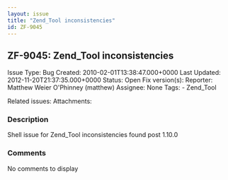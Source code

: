 ```yaml
---
layout: issue
title: "Zend_Tool inconsistencies"
id: ZF-9045
---
```


ZF-9045: Zend\_Tool inconsistencies
-----------------------------------

 Issue Type: Bug Created: 2010-02-01T13:38:47.000+0000 Last Updated: 2012-11-20T21:37:35.000+0000 Status: Open Fix version(s): 
 Reporter:  Matthew Weier O'Phinney (matthew)  Assignee:  None  Tags: - Zend\_Tool
 
 Related issues: 
 Attachments: 
### Description

Shell issue for Zend\_Tool inconsistencies found post 1.10.0

 

 

### Comments

No comments to display